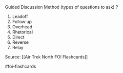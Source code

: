 Guided Discussion Method (types of questions to ask)
?
1. Leadoff
2. Follow up
3. Overhead
4. Rhetorical
5. Direct
6. Reverse
7. Relay
<!--SR:!2022-09-28,1,230-->

Source: [[Air Trek North FOI Flashcards]]

#foi-flashcards